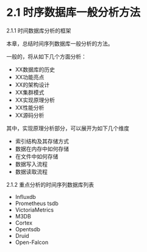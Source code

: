 # 2.1 时序数据库一般分析方法

2.1.1 时间数据库分析的框架

本章，总结时间序列数据库一般分析的方法。

一般的，将从如下几个方面分析：

* XX数据库的历史
* XX功能亮点
* XX的架构设计
* XX集群模式
* XX实现原理分析
* XX性能分析
* XX源码分析

其中，实现原理分析部分，可以展开为如下几个维度

* 索引结构及其存储方式
* 数据在内存中如何存储
* 在文件中如何存储
* 数据写入流程
* 数据读取流程



2.1.2 重点分析的时间序列数据库列表


* Influxdb
* Prometheus tsdb
* VictoriaMetrics
* M3DB
* Cortex
* Opentsdb
* Druid
* Open-Falcon

